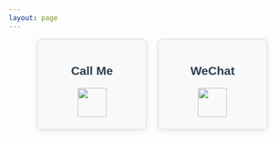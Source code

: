 ```yaml
---
layout: page
---
```


<script setup>
import {
  VPTeamPage,
  VPTeamPageTitle,
  VPTeamMembers
} from 'vitepress/theme'

// 使用默认的 GitHub 和 Twitter 图标
const members = [
  {
    avatar: 'https://pub-c193d05a6fc642ffad336f4beb1a9942.r2.dev/Images/guhaochong.svg',
    name: 'Gu Haochong',
    title: 'Creator',
    links: [
      { icon: 'github', link: 'https://#' },
      { icon: 'twitter', link: 'https://#' }
    ]
  },
  // 可以继续添加更多成员
]
</script>

<style>
/* 设置整体容器样式，居中显示 */
.intro-container {
  display: flex; /* 使用 flex 布局 */
  justify-content: center; /* 居中对齐 */
  margin-bottom: 2em; /* 底部外边距 */
}

/* 设置介绍区域样式，左右两栏 */
.intro {
  display: flex; /* 使用 flex 布局 */
  justify-content: space-between; /* 左右两边均匀分布 */
  width: 80%; /* 宽度占父容器的80% */
  max-width: 800px; /* 最大宽度 */
  gap: 20px; /* 左右区块的间距 */
}

/* 设置每个介绍区块的样式 */
.intro-block {
  display: flex; /* 使用 flex 布局 */
  flex-direction: column; /* 垂直方向排列 */
  justify-content: center; /* 水平居中 */
  align-items: center; /* 垂直居中 */
  flex: 1; /* 每个区块占据同样的空间 */
  background-color: #f9f9f9; /* 背景颜色 */
  border-radius: 8px; /* 边框圆角 */
  border: 1px solid #ddd; /* 边框颜色和粗细 */
  font-family: Arial, sans-serif; /* 字体样式 */
  color: #333; /* 字体颜色 */
  box-shadow: 0 2px 8px rgba(0, 0, 0, 0.1); /* 阴影效果 */
  padding: 1em; /* 内边距 */
  text-align: center; /* 文字居中 */
}

/* 设置段落样式 */
.intro p {
  margin: 0.5em 0; /* 段落的上下外边距 */
}

/* 设置标题样式 */
.intro h2 {
  margin-bottom: 0.5em; /* 标题的底部外边距 */
  font-size: 1.5em; /* 标题字体大小 */
  color: #2c3e50; /* 标题字体颜色 */
}
</style>

<VPTeamPage>
  <VPTeamPageTitle>
    <template #title>
      Jinshan R.P TeamPage
    </template>
    <template #lead>
      WELCOME
    </template>
  </VPTeamPageTitle>
  
  <!-- 在这里添加文字介绍 -->
  <div class="intro-container">
    <div class="intro">
      <div class="intro-block">
        <h2>Call Me</h2>
        <p><a href="tel:18918632300"><img src="https://pub-c193d05a6fc642ffad336f4beb1a9942.r2.dev/Images/phoneIcon.svg" alt="" width="51" height="51"/></a></p>
      </div>
      <div class="intro-block">
        <h2>WeChat</h2>
        <p><a href="https://#"><img src="https://pub-c193d05a6fc642ffad336f4beb1a9942.r2.dev/Images/wechatIcon.svg" alt="" width="51" height="51"/></a></p>
      </div>
    </div>
  </div>

  <VPTeamMembers :members="members" />
</VPTeamPage>
